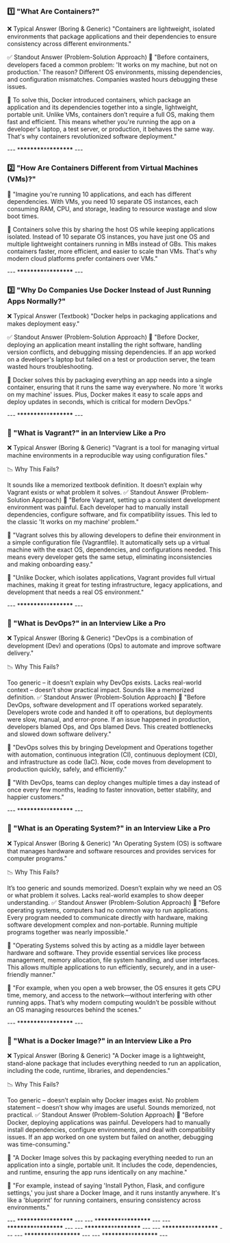 ### 1️⃣ "What Are Containers?"

❌ Typical Answer (Boring & Generic)
"Containers are lightweight, isolated environments that package applications and their dependencies to ensure consistency across different environments."

✅ Standout Answer (Problem-Solution Approach)
💬 "Before containers, developers faced a common problem: 'It works on my machine, but not on production.' The reason? Different OS environments, missing dependencies,
and configuration mismatches. Companies wasted hours debugging these issues.

💬 To solve this, Docker introduced containers, which package an application and its dependencies together into a single, lightweight, portable unit. Unlike VMs,
containers don’t require a full OS, making them fast and efficient. This means whether you're running the app on a developer's laptop, a test server, or production,
it behaves the same way. That's why containers revolutionized software deployment."

--- \***\*\*\*\*\*\*\***\*\***\*\*\*\*\*\*\*** ---

### 2️⃣ "How Are Containers Different from Virtual Machines (VMs)?"

💬 "Imagine you're running 10 applications, and each has different dependencies. With VMs, you need 10 separate OS instances, each consuming RAM, CPU,
and storage, leading to resource wastage and slow boot times.

💬 Containers solve this by sharing the host OS while keeping applications isolated. Instead of 10 separate OS instances,
you have just one OS and multiple lightweight containers running in MBs instead of GBs. This makes containers faster, more efficient, and easier to scale than VMs.
That's why modern cloud platforms prefer containers over VMs."

--- \***\*\*\*\*\*\*\***\*\***\*\*\*\*\*\*\*** ---

### 3️⃣ "Why Do Companies Use Docker Instead of Just Running Apps Normally?"

❌ Typical Answer (Textbook)
"Docker helps in packaging applications and makes deployment easy."

✅ Standout Answer (Problem-Solution Approach)
💬 "Before Docker, deploying an application meant installing the right software, handling version conflicts, and debugging missing dependencies. If an app worked on a developer's laptop but failed on a test or production server, the team wasted hours troubleshooting.

💬 Docker solves this by packaging everything an app needs into a single container, ensuring that it runs the same way everywhere. No more 'it works on my machine' issues. Plus, Docker makes it easy to scale apps and deploy updates in seconds, which is critical for modern DevOps."

--- \***\*\*\*\*\*\*\***\*\***\*\*\*\*\*\*\*** ---

### 🚀 "What is Vagrant?" in an Interview Like a Pro

❌ Typical Answer (Boring & Generic)
"Vagrant is a tool for managing virtual machine environments in a reproducible way using configuration files."

📉 Why This Fails?

It sounds like a memorized textbook definition.
It doesn’t explain why Vagrant exists or what problem it solves.
✅ Standout Answer (Problem-Solution Approach)
💬 "Before Vagrant, setting up a consistent development environment was painful. Each developer had to manually install dependencies, configure software, and fix compatibility issues. This led to the classic 'It works on my machine' problem."

💬 "Vagrant solves this by allowing developers to define their environment in a simple configuration file (Vagrantfile). It automatically sets up a virtual machine with the exact OS, dependencies, and configurations needed. This means every developer gets the same setup, eliminating inconsistencies and making onboarding easy."

💬 "Unlike Docker, which isolates applications, Vagrant provides full virtual machines, making it great for testing infrastructure, legacy applications, and development that needs a real OS environment."

--- \***\*\*\*\*\*\*\***\*\***\*\*\*\*\*\*\*** ---

### 🚀 "What is DevOps?" in an Interview Like a Pro

❌ Typical Answer (Boring & Generic)
"DevOps is a combination of development (Dev) and operations (Ops) to automate and improve software delivery."

📉 Why This Fails?

Too generic – it doesn’t explain why DevOps exists.
Lacks real-world context – doesn’t show practical impact.
Sounds like a memorized definition.
✅ Standout Answer (Problem-Solution Approach)
💬 "Before DevOps, software development and IT operations worked separately. Developers wrote code and handed it off to operations, but deployments were slow, manual, and error-prone. If an issue happened in production, developers blamed Ops, and Ops blamed Devs. This created bottlenecks and slowed down software delivery."

💬 "DevOps solves this by bringing Development and Operations together with automation, continuous integration (CI), continuous deployment (CD), and infrastructure as code (IaC). Now, code moves from development to production quickly, safely, and efficiently."

💬 "With DevOps, teams can deploy changes multiple times a day instead of once every few months, leading to faster innovation, better stability, and happier customers."

--- \***\*\*\*\*\*\*\***\*\***\*\*\*\*\*\*\*** ---

### 🚀 "What is an Operating System?" in an Interview Like a Pro

❌ Typical Answer (Boring & Generic)
"An Operating System (OS) is software that manages hardware and software resources and provides services for computer programs."

📉 Why This Fails?

It’s too generic and sounds memorized.
Doesn’t explain why we need an OS or what problem it solves.
Lacks real-world examples to show deeper understanding.
✅ Standout Answer (Problem-Solution Approach)
💬 "Before operating systems, computers had no common way to run applications. Every program needed to communicate directly with hardware, making software development complex and non-portable. Running multiple programs together was nearly impossible."

💬 "Operating Systems solved this by acting as a middle layer between hardware and software. They provide essential services like process management, memory allocation, file system handling, and user interfaces. This allows multiple applications to run efficiently, securely, and in a user-friendly manner."

💬 "For example, when you open a web browser, the OS ensures it gets CPU time, memory, and access to the network—without interfering with other running apps. That’s why modern computing wouldn’t be possible without an OS managing resources behind the scenes."

--- \***\*\*\*\*\*\*\***\*\***\*\*\*\*\*\*\*** ---

### 🚀 "What is a Docker Image?" in an Interview Like a Pro

❌ Typical Answer (Boring & Generic)
"A Docker image is a lightweight, stand-alone package that includes everything needed to run an application, including the code, runtime, libraries, and dependencies."

📉 Why This Fails?

Too generic – doesn’t explain why Docker images exist.
No problem statement – doesn’t show why images are useful.
Sounds memorized, not practical.
✅ Standout Answer (Problem-Solution Approach)
💬 "Before Docker, deploying applications was painful. Developers had to manually install dependencies, configure environments, and deal with compatibility issues. If an app worked on one system but failed on another, debugging was time-consuming."

💬 "A Docker Image solves this by packaging everything needed to run an application into a single, portable unit. It includes the code, dependencies, and runtime, ensuring the app runs identically on any machine."

💬 "For example, instead of saying 'Install Python, Flask, and configure settings,' you just share a Docker Image, and it runs instantly anywhere. It's like a 'blueprint' for running containers, ensuring consistency across environments."

--- \***\*\*\*\*\*\*\***\*\***\*\*\*\*\*\*\*** ---
--- \***\*\*\*\*\*\*\***\*\***\*\*\*\*\*\*\*** ---
--- \***\*\*\*\*\*\*\***\*\***\*\*\*\*\*\*\*** ---
--- \***\*\*\*\*\*\*\***\*\***\*\*\*\*\*\*\*** ---
--- \***\*\*\*\*\*\*\***\*\***\*\*\*\*\*\*\*** ---
--- \***\*\*\*\*\*\*\***\*\***\*\*\*\*\*\*\*** ---
--- \***\*\*\*\*\*\*\***\*\***\*\*\*\*\*\*\*** ---
